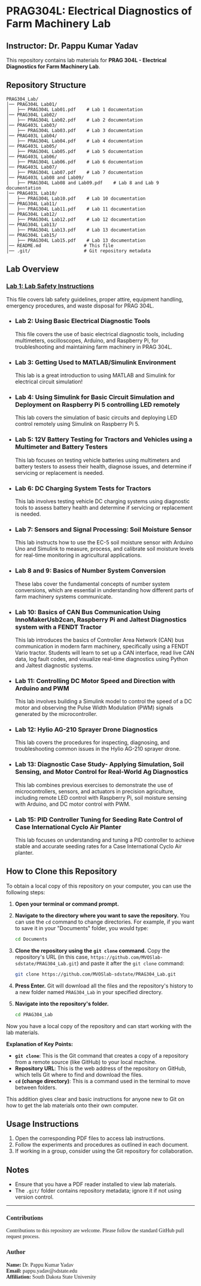 # PRAG304L: Electrical Diagnostics of Farm Machinery Lab
## Instructor: Dr. Pappu Kumar Yadav

This repository contains lab materials for **PRAG 304L - Electrical Diagnostics for Farm Machinery Lab**.

## Repository Structure

```
PRAG304_Lab/
│── PRAG304L Lab01/
│   ├── PRAG304L Lab01.pdf    # Lab 1 documentation
│── PRAG304L Lab02/
│   ├── PRAG304L Lab02.pdf    # Lab 2 documentation
│── PRAG403L Lab03/ 
│   ├── PRAG304L Lab03.pdf    # Lab 3 documentation
│── PRAG403L Lab04/ 
│   ├── PRAG304L Lab04.pdf    # Lab 4 documentation
│── PRAG403L Lab05/ 
│   ├── PRAG304L Lab05.pdf    # Lab 5 documentation
│── PRAG403L Lab06/ 
│   ├── PRAG304L Lab06.pdf    # Lab 6 documentation
│── PRAG403L Lab07/ 
│   ├── PRAG304L Lab07.pdf    # Lab 7 documentation
│── PRAG403L Lab08 and Lab09/ 
│   ├── PRAG304L Lab08 and Lab09.pdf    # Lab 8 and Lab 9 documentation
│── PRAG403L Lab10/ 
│   ├── PRAG304L Lab10.pdf    # Lab 10 documentation
│── PRAG304L Lab11/
│   ├── PRAG304L Lab11.pdf    # Lab 11 documentation
│── PRAG304L Lab12/
│   ├── PRAG304L Lab12.pdf    # Lab 12 documentation
│── PRAG304L Lab13/
│   ├── PRAG304L Lab13.pdf    # Lab 13 documentation
│── PRAG304L Lab15/
│   ├── PRAG304L Lab15.pdf    # Lab 13 documentation
│── README.md                # This file
│── .git/                    # Git repository metadata
```

## Lab Overview

### **[Lab 1: Lab Safety Instructions](https://github.com/MVOSlab-sdstate/PRAG304_Lab/blob/main/PRAG304L%20Lab01/PRAG304L%20Lab01.pdf)** <br>
  This file covers lab safety guidelines, proper attire, equipment handling, emergency procedures, and waste disposal for PRAG 304L.

- ### **Lab 2:** Using Basic Electrical Diagnostic Tools<br> 
  This file covers the use of basic electrical diagnostic tools, including multimeters, oscilloscopes, Arduino, and Raspberry Pi, for troubleshooting and maintaining farm machinery in PRAG 304L.

- ### **Lab 3:** Getting Used to MATLAB/Simulink Environment <br>
  This lab is a great introduction to using MATLAB and Simulink for electrical circuit simulation!

- ### **Lab 4:** Using Simulink for Basic Circuit Simulation and Deployment on Raspberry Pi 5 controlling LED remotely
  This lab covers the simulation of basic circuits and deploying LED control remotely using Simulink on Raspberry Pi 5. 

- ### **Lab 5:** 12V Battery Testing for Tractors and Vehicles using a Multimeter and Battery Testers
  This lab focuses on testing vehicle batteries using multimeters and battery testers to assess their health, diagnose issues, and determine if servicing or replacement is needed.

- ### **Lab 6:** DC Charging System Tests for Tractors
  This lab involves testing vehicle DC charging systems using diagnostic tools to assess battery health and determine if servicing or replacement is needed.

- ### **Lab 7:** Sensors and Signal Processing: Soil Moisture Sensor 
  This lab instructs how to use the EC-5 soil moisture sensor with Arduino Uno and Simulink to measure, process, and calibrate soil moisture levels for real-time monitoring in agricultural applications. 

- ###  **Lab 8 and 9:** Basics of Number System Conversion
  These labs cover the fundamental concepts of number system conversions, which are essential in understanding how different parts of farm machinery systems communicate. 

- ###  **Lab 10:** Basics of CAN Bus Communication Using InnoMakerUsb2can, Raspberry Pi and Jaltest Diagnostics system with a FENDT Tractor
  This lab introduces the basics of Controller Area Network (CAN) bus communication in modern farm machinery, specifically using a FENDT Vario tractor. Students will learn to set up a CAN interface, read live CAN data, log fault codes, and visualize real-time diagnostics using Python and Jaltest diagnostic systems.

- ### **Lab 11:** Controlling DC Motor Speed and Direction with Arduino and PWM
  This lab involves building a Simulink model to control the speed of a DC motor and observing the Pulse Width Modulation (PWM) signals generated by the microcontroller. 

- ### **Lab 12:** Hylio AG-210 Sprayer Drone Diagnostics
  This lab covers the procedures for inspecting, diagnosing, and troubleshooting common issues in the Hylio AG-210 sprayer drone. 

- ### **Lab 13:** Diagnostic Case Study- Applying Simulation, Soil Sensing, and Motor Control for Real-World Ag Diagnostics 
  This lab combines previous exercises to demonstrate the use of microcontrollers, sensors, and actuators in precision agriculture, including remote LED control with Raspberry Pi, soil moisture sensing with Arduino, and DC motor control with PWM.

- ### **Lab 15:** PID Controller Tuning for Seeding Rate Control of Case International Cyclo Air Planter
  This lab focuses on understanding and tuning a PID controller to achieve stable and accurate seeding rates for a Case International Cyclo Air planter.

## How to Clone this Repository

To obtain a local copy of this repository on your computer, you can use the following steps:

1.  **Open your terminal or command prompt.**

2.  **Navigate to the directory where you want to save the repository.** You can use the `cd` command to change directories. For example, if you want to save it in your "Documents" folder, you would type:

    ```bash
    cd Documents
    ```

3.  **Clone the repository using the `git clone` command.** Copy the repository's URL (in this case, `https://github.com/MVOSlab-sdstate/PRAG304_Lab.git`) and paste it after the `git clone` command:

    ```bash
    git clone https://github.com/MVOSlab-sdstate/PRAG304_Lab.git
    ```

4.  **Press Enter.** Git will download all the files and the repository's history to a new folder named `PRAG304_Lab` in your specified directory.

5.  **Navigate into the repository's folder.**

    ```bash
    cd PRAG304_Lab
    ```

Now you have a local copy of the repository and can start working with the lab materials.

**Explanation of Key Points:**

* **`git clone`**: This is the Git command that creates a copy of a repository from a remote source (like GitHub) to your local machine.
* **Repository URL**: This is the web address of the repository on GitHub, which tells Git where to find and download the files.
* **`cd` (change directory)**: This is a command used in the terminal to move between folders.

This addition gives clear and basic instructions for anyone new to Git on how to get the lab materials onto their own computer.

## Usage Instructions

1. Open the corresponding PDF files to access lab instructions.
2. Follow the experiments and procedures as outlined in each document.
3. If working in a group, consider using the Git repository for collaboration.

## Notes

- Ensure that you have a PDF reader installed to view lab materials.
- The `.git/` folder contains repository metadata; ignore it if not using version control.

---

<h3 style="font-family: Georgia;">Contributions</h3>
<p style="font-family: Georgia;">
Contributions to this repository are welcome. Please follow the standard GitHub pull request process.
</p>

<h3 style="font-family: Georgia;">Author</h3>
<p style="font-family: Georgia;">
<strong>Name:</strong> Dr. Pappu Kumar Yadav  <br>
<strong>Email:</strong> pappu.yadav@sdstate.edu  <br>
<strong>Affiliation:</strong> South Dakota State University
</p>
